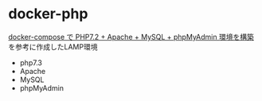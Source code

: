 # docker-php

[docker-compose で PHP7.2 + Apache + MySQL + phpMyAdmin 環境を構築](https://qiita.com/naente_dev/items/d259ea84c172deeff7d8)を参考に作成したLAMP環境

- php7.3
- Apache
- MySQL
- phpMyAdmin
